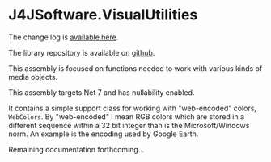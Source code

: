# J4JSoftware.VisualUtilities

The change log is [available here](changes.md).

The library repository is available on [github](https://github.com/markolbert/ProgrammingUtilities/blob/master/VisualUtilities/docs/readme.md).

This assembly is focused on functions needed to work with various kinds of media objects.

This assembly targets Net 7 and has nullability enabled.

It contains a simple support class for working with "web-encoded" colors, `WebColors`. By "web-encoded" I mean RGB colors which are stored in a different sequence within a 32 bit integer than is the Microsoft/Windows norm. An example is the encoding used by Google Earth.

Remaining documentation forthcoming...
